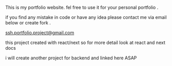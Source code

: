 This is my portfolio website. fel free to use it for your personal portfolio .

if you find any mistake in code or have any idea please contact me via email below or create fork .

ssh.portfolio.project@gmail.com

this project created with react/next so for more detail look at react and next docs

i will create another project for backend and linked here ASAP


